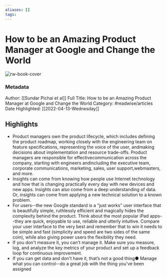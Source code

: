 ```yaml
---
aliases: []
tags:
---
```

# How to be an Amazing Product Manager at Google and Change the World

![rw-book-cover](https://readwise-assets.s3.amazonaws.com/static/images/default-book-icon-0.c6917d331b03.png)
### Metadata
Author: [[Sundar Pichai et al]]
Full Title: How to be an Amazing Product Manager at Google and Change the World
Category: #readwise/articles
Date Highlighted: [[2022-04-13-Wednesday]]

## Highlights
- Product managers own the product lifecycle, which includes defining the product roadmap, working closely with the engineering team on feature specifications, representing the voice of the user, andmaking decisions about implementation and resource trade-offs. Product managers are responsible for effectivecommunication across the company, starting with engineers andincluding the executive team, corporate communications, marketing, sales, user support,webmasters, and more.
- Insights can come from knowing how people use Internet technology and how that is changing practically every day with new devices and new apps. Insights can also come from a deep understanding of data. Or, insights can come from applying a new technical solution to a known problem.
- For users--the new Google standard is a “just works” user interface that is beautifully simple, ruthlessly efficient and magically hides the complexity behind the product. Think about the most popular iPad apps--they are quick, enjoyable to use, reliable and utterly intuitive. Compare your user interface to the very best and remember that to win it needs to be simple and fast (simplicity and speed are two sides of the same coin), while also giving power users the flexibility they need.
- If you don't measure it, you can't manage it. Make sure you measure, log, and analyze the key metrics of your product and set up a feedback loop for continuous improvement.
- If you can get data and don’t have it, that’s not a good thing● Manage what you can control--do a great job with the thing you’ve been assigned

